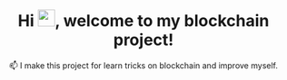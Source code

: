 <h1 align="center">Hi <img src="https://raw.githubusercontent.com/MartinHeinz/MartinHeinz/master/wave.gif" width="30px">, welcome to my blockchain project!</h1>

<p align="center"> 📫 I make this project for learn tricks on blockchain and improve myself. </p>
